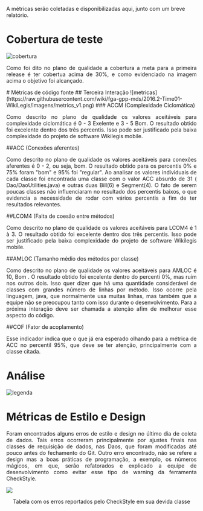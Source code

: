 A métricas serão coletadas e disponibilizadas aqui, junto com um breve relatório.
# Cobertura de teste
![cobertura](https://raw.githubusercontent.com/wiki/fga-gpp-mds/2016.2-Time01-WikiLegis/imagens/cobertura.png)
<p align="justify">Como foi dito no plano de qualidade a cobertura a meta para a primeira release é ter cobertua acima de 30%, e como evidenciado na imagem acima o objetivo foi alcançado.</p>
# Métricas de código fonte
## Terceira Interação
![metricas](https://raw.githubusercontent.com/wiki/fga-gpp-mds/2016.2-Time01-WikiLegis/imagens/metrics_v1.png)
### ACCM (Complexidade Ciclomática)
<p align="justify">Como descrito no plano de qualidade os valores aceitáveis para complexidade ciclomática é 0 - 3 Exelente e 3 - 5 Bom. O resultado obtido foi excelente dentro dos três percentis. Isso pode ser justificado pela baixa complexidade do projeto de software Wikilegis mobile.</p>
##ACC (Conexões aferentes)

<p align="justify">Como descrito no plano de qualidade os valores aceitáveis para conexões aferentes é 0 - 2, ou seja, bom. O resultado obtido para os percentis 0% e 75% foram "bom" e 95% foi "regular". Ao analisar os valores individuais de cada classe foi encontrada uma classe com o valor ACC absurdo de 31 ( Dao/DaoUtilities.java) e outras duas Bill(6) e Segment(4). O fato de serem poucas classes não influenciaram no resultado dos percentis baixos, o que evidencia a necessidade de rodar com vários percentis a fim de ter resultados relevantes.</p>

##LCOM4 (Falta de coesão entre métodos)
<p align="justify">Como descrito no plano de qualidade os valores aceitáveis para LCOM4 é 1 à 3. O resultado obtido foi excelente dentro dos três percentis. Isso pode ser justificado pela baixa complexidade do projeto de software Wikilegis mobile.</p>

##AMLOC (Tamanho médio dos métodos por classe)
<p align="justify">Como descrito no plano de qualidade os valores aceitáveis para AMLOC é 10, Bom . O resultado obtido foi excelente dentro do percenti 0%, mas ruim nos outros dois. Isso quer dizer que há uma quantidade considerável de classes com grandes número de linhas por método. Isso ocorre pela linguagem, java, que normalmente usa muitas linhas, mas também que a equipe não se preocupou tanto com isso durante o desenvolvimento. Para a próxima interação deve ser chamada a atenção afim de melhorar esse aspecto do código.</p>

##COF (Fator de acoplamento)
<p align="justify"> Esse indicador indica que o que já era esperado olhando para a métrica de ACC no percentil 95%, que deve se ter atenção, principalmente com a classe citada.

# Análise

![legenda](https://raw.githubusercontent.com/wiki/fga-gpp-mds/2016.2-Time01-WikiLegis/imagens/legenda.png)

# Métricas de Estilo e Design

<p align="justify">Foram encontrados alguns erros de estilo e design no último dia de coleta de dados. Tais erros ocorreram principalmente por ajustes finais nas classes de requisição de dados, nas Daos, que foram modificadas até pouco antes do fechamento do Git. Outro erro encontrado, não se refere a design mas a boas práticas de programação, a exemplo, os números mágicos, em que, serão refatorados e explicado a equipe de desenvolvimento como evitar esse tipo de warning da ferramenta CheckStyle.</p>

![](https://raw.githubusercontent.com/wiki/fga-gpp-mds/2016.2-Time01-WikiLegis/imagens/iteracao3_checkstyle.png)
<p align="center">Tabela com os erros reportados pelo CheckStyle em sua devida classe</p>
